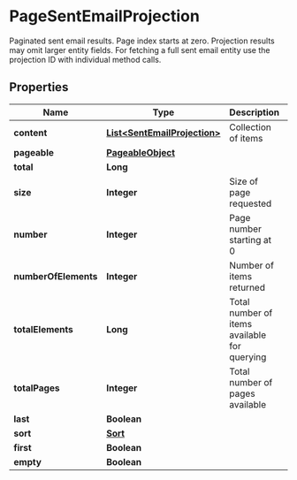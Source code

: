 

# PageSentEmailProjection

Paginated sent email results. Page index starts at zero. Projection results may omit larger entity fields. For fetching a full sent email entity use the projection ID with individual method calls.
## Properties

Name | Type | Description | Notes
------------ | ------------- | ------------- | -------------
**content** | [**List&lt;SentEmailProjection&gt;**](SentEmailProjection) | Collection of items | 
**pageable** | [**PageableObject**](PageableObject) |  |  [optional]
**total** | **Long** |  |  [optional]
**size** | **Integer** | Size of page requested | 
**number** | **Integer** | Page number starting at 0 | 
**numberOfElements** | **Integer** | Number of items returned | 
**totalElements** | **Long** | Total number of items available for querying | 
**totalPages** | **Integer** | Total number of pages available | 
**last** | **Boolean** |  |  [optional]
**sort** | [**Sort**](Sort) |  |  [optional]
**first** | **Boolean** |  |  [optional]
**empty** | **Boolean** |  |  [optional]



